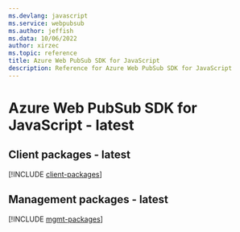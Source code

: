```yaml
---
ms.devlang: javascript
ms.service: webpubsub
ms.author: jeffish
ms.data: 10/06/2022
author: xirzec
ms.topic: reference
title: Azure Web PubSub SDK for JavaScript
description: Reference for Azure Web PubSub SDK for JavaScript
---
```

# Azure Web PubSub SDK for JavaScript - latest

## Client packages - latest
[!INCLUDE [client-packages](web-pubsub-client-index.md)]
## Management packages - latest
[!INCLUDE [mgmt-packages](web-pubsub-mgmt-index.md)]